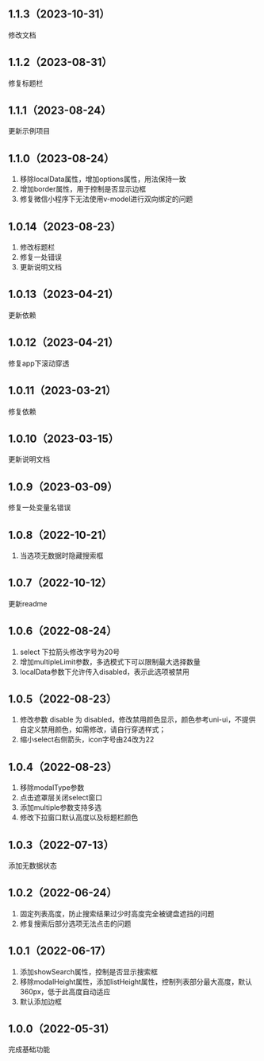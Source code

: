## 1.1.3（2023-10-31）
修改文档
## 1.1.2（2023-08-31）
修复标题栏
## 1.1.1（2023-08-24）
更新示例项目
## 1.1.0（2023-08-24）
1. 移除localData属性，增加options属性，用法保持一致
2. 增加border属性，用于控制是否显示边框
3. 修复微信小程序下无法使用v-model进行双向绑定的问题
## 1.0.14（2023-08-23）
1. 修改标题栏
2. 修复一处错误
3. 更新说明文档
## 1.0.13（2023-04-21）
更新依赖
## 1.0.12（2023-04-21）
修复app下滚动穿透
## 1.0.11（2023-03-21）
修复依赖
## 1.0.10（2023-03-15）
更新说明文档
## 1.0.9（2023-03-09）
修复一处变量名错误
## 1.0.8（2022-10-21）
1. 当选项无数据时隐藏搜索框
## 1.0.7（2022-10-12）
更新readme
## 1.0.6（2022-08-24）
1. select 下拉箭头修改字号为20号
2. 增加multipleLimit参数，多选模式下可以限制最大选择数量
3. localData参数下允许传入disabled，表示此选项被禁用
## 1.0.5（2022-08-23）
1. 修改参数 disable 为 disabled，修改禁用颜色显示，颜色参考uni-ui，不提供自定义禁用颜色，如需修改，请自行穿透样式；
2. 缩小select右侧箭头，icon字号由24改为22
## 1.0.4（2022-08-23）
1. 移除modalType参数
2. 点击遮罩层关闭select窗口
3. 添加multiple参数支持多选
4. 修改下拉窗口默认高度以及标题栏颜色
## 1.0.3（2022-07-13）
添加无数据状态
## 1.0.2（2022-06-24）
1. 固定列表高度，防止搜索结果过少时高度完全被键盘遮挡的问题
2. 修复搜索后部分选项无法点击的问题
## 1.0.1（2022-06-17）
1. 添加showSearch属性，控制是否显示搜索框
2. 移除modalHeight属性，添加listHeight属性，控制列表部分最大高度，默认360px，低于此高度自动适应
3. 默认添加边框
## 1.0.0（2022-05-31）
完成基础功能
